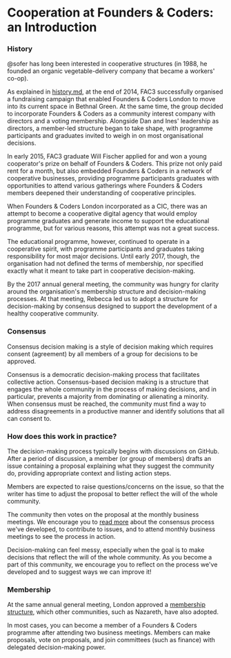 # Cooperation at Founders & Coders: an Introduction

### History

@sofer has long been interested in cooperative structures (in 1988, he founded an organic vegetable-delivery company that became a workers' co-op). 

As explained in [history.md](https://github.com/foundersandcoders/international/blob/master/history.md), at the end of 2014, FAC3 successfully organised a fundraising campaign that enabled Founders & Coders London to move into its current space in Bethnal Green. At the same time, the group decided to incorporate Founders & Coders as a community interest company with directors and a voting membership. Alongside Dan and Ines' leadership as directors, a member-led structure began to take shape, with programme participants and graduates invited to weigh in on most organisational decisions.

In early 2015, FAC3 graduate Will Fischer applied for and won a young cooperator's prize on behalf of Founders & Coders. This prize not only paid rent for a month, but also embedded Founders & Coders in a network of cooperative businesses, providing programme participants graduates with opportunities to attend various gatherings where Founders & Coders members deepened their understanding of cooperative principles.

When Founders & Coders London incorporated as a CIC, there was an attempt to become a cooperative digital agency that would employ programme graduates and generate income to support the educational programme, but for various reasons, this attempt was not a great success. 

The educational programme, however, continued to operate in a cooperative spirit, with programme participants and graduates taking responsibility for most major decisions. Until early 2017, though, the organisation had not defined the terms of membership, nor specified exactly what it meant to take part in cooperative decision-making. 

By the 2017 annual general meeting, the community was hungry for clarity around the organisation's membership structure and decision-making processes. At that meeting, Rebecca led us to adopt a structure for decision-making by consensus designed to support the development of a healthy cooperative community.

### Consensus

Consensus decision making is a style of decision making which requires consent (agreement) by all members of a group for decisions to be approved. 

Consensus is a democratic decision-making process that facilitates collective action. Consensus-based decision making is a structure that engages the whole community in the process of making decisions, and in particular, prevents a majority from dominating or alienating a minority. When consensus must be reached, the community must find a way to address disagreements in a productive manner and identify solutions that all can consent to.

### How does this work in practice?

The decision-making process typically begins with discussions on GitHub. After a period of discussion, a member (or group of members) drafts an issue containing a proposal explaining what they suggest the community do, providing appropriate context and listing action steps.

Members are expected to raise questions/concerns on the issue, so that the writer has time to adjust the proposal to better reflect the will of the whole community. 

The community then votes on the proposal at the monthly business meetings. We encourage you to [read more](https://github.com/foundersandcoders/international/blob/master/consensus-decisions.md) about the consensus process we've developed, to contribute to issues, and to attend monthly business meetings to see the process in action. 

Decision-making can feel messy, especially when the goal is to make decisions that reflect the will of the whole community. As you become a part of this community, we encourage you to reflect on the process we've developed and to suggest ways we can improve it!

### Membership

At the same annual general meeting, London approved a [membership structure](https://github.com/foundersandcoders/london-membership), which other communities, such as Nazareth, have also adopted.

In most cases, you can become a member of a Founders & Coders programme after attending two business meetings. Members can make proposals, vote on proposals, and join committees (such as finance) with delegated decision-making power.
